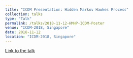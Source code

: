 ```yaml
---
title: "ICDM Presentation: Hidden Markov Hawkes Process"
collection: talks
type: "Talk"
permalink: /talks/2018-11-12-HMHP-ICDM-Poster
venue: "ICDM-2018, Singapore"
date: 2018-11-12
location: "ICDM-2018, Singapore"
---
```

[Link to the talk](../files/12-11-2018-HMHP-ICDM-Presentation.pdf)

